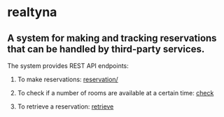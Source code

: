 # realtyna

 ## A system for making and tracking reservations that can be handled by third-party services.

 The system provides REST API endpoints:
 
  1. To make reservations: [reservation/](http://localhost:8000/reservation)
  
  2. To check if a number of rooms are available at a certain time: [check](http://localhost:8000/reservation/check/2023/8/15/)

  3. To retrieve a reservation: [retrieve](http://localhost:8000/reservation/1)
  